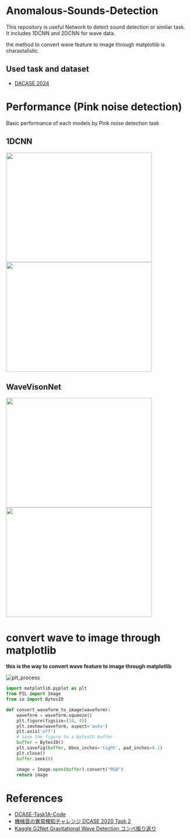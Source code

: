 # Anomalous-Sounds-Detection

This repository is useful Network to detect sound detection or similar task.
It includes 1DCNN and 2DCNN for wave data. 

the method to convert wave feature to image through matplotlib is charastalistic.

## Used task and dataset 

- [DACASE 2024](https://dcase.community/challenge2024/index)

# Performance (Pink noise detection)

Basic performance of each models by Pink noise detection task

## 1DCNN

<img src="https://github.com/user-attachments/assets/97cb9017-642b-4198-9878-02f14c6590c5" width="400px" height="300px"/><img src="https://github.com/user-attachments/assets/234839c4-b046-4f57-bd6c-afe61a5435c1" width="400px" height="300px"/>







## WaveVisonNet

<img src="https://github.com/user-attachments/assets/b0feb2f0-a86d-49ec-82e8-5773b5530a02" width="400px" height="300px"/><img src="https://github.com/user-attachments/assets/88cafd28-e31d-49da-b41e-8e1f09824de1" width="400px" height="300px"/>



# convert wave to image through matplotlib

<b>this is the way to convert wave feature to image through matplotlib</b>

![plt_process](https://github.com/user-attachments/assets/3f990b7c-3d18-4ebb-8541-2e0095e81a4f)


```python
import matplotlib.pyplot as plt
from PIL import Image
from io import BytesIO

def convert_waveform_to_image(waveform):
    waveform = waveform.squeeze()
    plt.figure(figsize=(10, 4)) 
    plt.imshow(waveform, aspect='auto')
    plt.axis('off') 
    # Save the figure to a BytesIO buffer
    buffer = BytesIO()
    plt.savefig(buffer, bbox_inches='tight', pad_inches=0.1)
    plt.close()
    buffer.seek(0)

    image = Image.open(buffer).convert("RGB")
    return image
```

# References
- [DCASE-Task1A-Code](https://github.com/WangHelin1997/DCASE-2020-Task1A-Code/tree/update)
- [機械音の異常検知チャレンジ DCASE 2020 Task 2](https://qiita.com/daisukelab/items/b106c567cf8927a5519a)
- [Kaggle G2Net Gravitational Wave Detection コンペ振り返り](https://qiita.com/anonamename/items/5b7fa5d9d5d7f9970e06)
